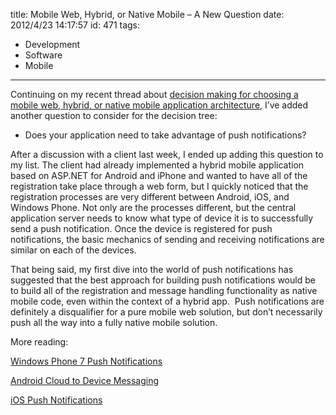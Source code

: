 title: Mobile Web, Hybrid, or Native Mobile – A New Question
date: 2012/4/23 14:17:57
id: 471
tags:
- Development
- Software
- Mobile
---
Continuing on my recent thread about [decision making for choosing a mobile web, hybrid, or native mobile application architecture](http://www.s-church.net/Blog/Entry/470), I’ve added another question to consider for the decision tree:

*   Does your application need to take advantage of push notifications?

After a discussion with a client last week, I ended up adding this question to my list. The client had already implemented a hybrid mobile application based on ASP.NET for Android and iPhone and wanted to have all of the registration take place through a web form, but I quickly noticed that the registration processes are very different between Android, iOS, and Windows Phone. Not only are the processes different, but the central application server needs to know what type of device it is to successfully send a push notification. Once the device is registered for push notifications, the basic mechanics of sending and receiving notifications are similar on each of the devices.

That being said, my first dive into the world of push notifications has suggested that the best approach for building push notifications would be to build all of the registration and message handling functionality as native mobile code, even within the context of a hybrid app.  Push notifications are definitely a disqualifier for a pure mobile web solution, but don’t necessarily push all the way into a fully native mobile solution.

More reading:

[Windows Phone 7 Push Notifications](http://msdn.microsoft.com/en-us/library/ff402558(v=vs.92).aspx)

[Android Cloud to Device Messaging](https://developers.google.com/android/c2dm/)

[iOS Push Notifications](https://developer.apple.com/appstore/push-notifications/index.html)